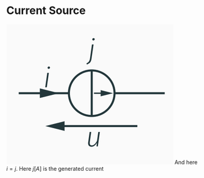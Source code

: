 # Current Source
![Pasted image 20221026210231](../attachments/Pasted%20image%2020221026210231.png)
And here $i=j$.
Here $j[A]$ is the generated current